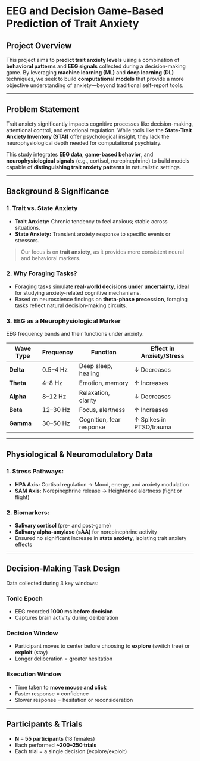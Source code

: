 # EEG and Decision Game-Based Prediction of Trait Anxiety

## Project Overview

This project aims to **predict trait anxiety levels** using a combination of **behavioral patterns** and **EEG signals** collected during a decision-making game. By leveraging **machine learning (ML)** and **deep learning (DL)** techniques, we seek to build **computational models** that provide a more objective understanding of anxiety—beyond traditional self-report tools.

---

## Problem Statement

Trait anxiety significantly impacts cognitive processes like decision-making, attentional control, and emotional regulation. While tools like the **State-Trait Anxiety Inventory (STAI)** offer psychological insight, they lack the neurophysiological depth needed for computational psychiatry.

This study integrates **EEG data**, **game-based behavior**, and **neurophysiological signals** (e.g., cortisol, norepinephrine) to build models capable of **distinguishing trait anxiety patterns** in naturalistic settings.

---

## Background & Significance

### 1. Trait vs. State Anxiety
- **Trait Anxiety:** Chronic tendency to feel anxious; stable across situations.
- **State Anxiety:** Transient anxiety response to specific events or stressors.

> Our focus is on **trait anxiety**, as it provides more consistent neural and behavioral markers.

### 2. Why Foraging Tasks?
- Foraging tasks simulate **real-world decisions under uncertainty**, ideal for studying anxiety-related cognitive mechanisms.
- Based on neuroscience findings on **theta-phase precession**, foraging tasks reflect natural decision-making circuits.

### 3. EEG as a Neurophysiological Marker
EEG frequency bands and their functions under anxiety:

| Wave Type | Frequency | Function | Effect in Anxiety/Stress |
|-----------|-----------|----------|---------------------------|
| **Delta** | 0.5–4 Hz  | Deep sleep, healing | ↓ Decreases |
| **Theta** | 4–8 Hz    | Emotion, memory | ↑ Increases |
| **Alpha** | 8–12 Hz   | Relaxation, clarity | ↓ Decreases |
| **Beta**  | 12–30 Hz  | Focus, alertness | ↑ Increases |
| **Gamma** | 30–50 Hz  | Cognition, fear response | ↑ Spikes in PTSD/trauma |

---

## Physiological & Neuromodulatory Data

### 1. Stress Pathways:
- **HPA Axis:** Cortisol regulation → Mood, energy, and anxiety modulation
- **SAM Axis:** Norepinephrine release → Heightened alertness (fight or flight)

### 2. Biomarkers:
- **Salivary cortisol** (pre- and post-game)
- **Salivary alpha-amylase (sAA)** for norepinephrine activity
- Ensured no significant increase in **state anxiety**, isolating trait anxiety effects

---

## Decision-Making Task Design

Data collected during 3 key windows:

### Tonic Epoch
- EEG recorded **1000 ms before decision**
- Captures brain activity during deliberation

### Decision Window
- Participant moves to center before choosing to **explore** (switch tree) or **exploit** (stay)
- Longer deliberation = greater hesitation

### Execution Window
- Time taken to **move mouse and click**
- Faster response = confidence  
- Slower response = hesitation or reconsideration

---

## Participants & Trials

- **N = 55 participants** (18 females)
- Each performed **~200–250 trials**
- Each trial = a single decision (explore/exploit)


